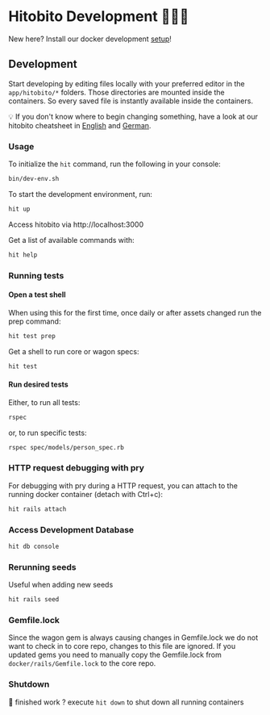 # Hitobito Development 👩🏽‍💻

New here? Install our docker development [setup](doc/setup.md)!

## Development

Start developing by editing files locally with your preferred editor in the `app/hitobito/*` folders.
Those directories are mounted inside the containers. So every saved file is instantly available inside the containers.

:bulb: If you don't know where to begin changing something, have a look at our hitobito cheatsheet in [English](./doc/hitobito-cheatsheet-en.pdf) and [German](./doc/hitobito-cheatsheet.pdf).

### Usage

To initialize the `hit` command, run the following in your console:

```bash
bin/dev-env.sh
```

To start the development environment, run:

```bash
hit up
```

Access hitobito via http://localhost:3000

Get a list of available commands with:

```bash
hit help
```

### Running tests

#### Open a test shell

When using this for the first time, once daily or after assets changed run the prep command:

```bash
hit test prep
```

Get a shell to run core or wagon specs:

```bash
hit test
```

#### Run desired tests

Either, to run all tests:

```bash
rspec
```

or, to run specific tests:

```bash
rspec spec/models/person_spec.rb
```

### HTTP request debugging with pry

For debugging with pry during a HTTP request, you can attach to the running docker container (detach with Ctrl+c):

```bash
hit rails attach
```

### Access Development Database

```bash
hit db console
```

### Rerunning seeds

Useful when adding new seeds

```bash
hit rails seed
```

### Gemfile.lock

Since the wagon gem is always causing changes in Gemfile.lock we do not want to check in to core repo, changes to this file are ignored. If you updated gems you need to manually copy the Gemfile.lock from `docker/rails/Gemfile.lock` to the core repo.

### Shutdown

🍺 finished work ? execute `hit down` to shut down all running containers
